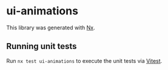 # ui-animations

This library was generated with [Nx](https://nx.dev).

## Running unit tests

Run `nx test ui-animations` to execute the unit tests via [Vitest](https://vitest.dev/).
